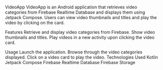VideoApp
VideoApp is an Android application that retrieves video categories from Firebase Realtime Database and displays them using Jetpack Compose. Users can view video thumbnails and titles and play the video by clicking on the card.

Features
Retrieve and display video categories from Firebase.
Show video thumbnails and titles.
Play videos in a new activity upon clicking the video card.


Usage
Launch the application.
Browse through the video categories displayed.
Click on a video card to play the video.
Technologies Used
Kotlin
Jetpack Compose
Firebase Realtime Database
Firebase Storage
